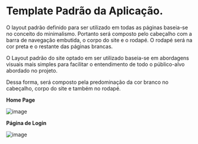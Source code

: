 # Template Padrão da Aplicação.

O layout padrão definido para ser utilizado em todas as páginas baseia-se no conceito do minimalismo. Portanto será composto pelo cabeçalho com a barra de navegação embutida, o corpo do site e o rodapé. O rodapé será na cor preta e o restante das páginas brancas.

O Layout padrão do site optado em ser utilizado baseia-se em abordagens visuais mais simples para facilitar o entendimento de todo o público-alvo abordado no projeto.

Dessa forma, será composto pela predominação da cor branco no cabeçalho, corpo do site e também no rodapé. 

**Home Page**

![image](https://github.com/ICEI-PUC-Minas-PMV-ADS/pmv-ads-2023-2-e2-proj-int-t1-time2-futebol/assets/126628545/31da8343-0726-46a3-a69c-85a762b366de)

**Página de Login**

![image](https://github.com/ICEI-PUC-Minas-PMV-ADS/pmv-ads-2023-2-e2-proj-int-t1-time2-futebol/assets/126628545/e9908f1b-2174-47c3-8720-4f1225e6b752)


